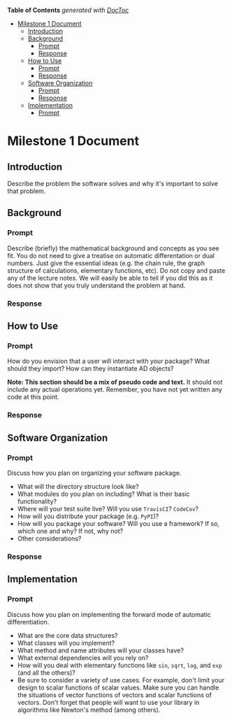 <!-- START doctoc generated TOC please keep comment here to allow auto update -->
<!-- DON'T EDIT THIS SECTION, INSTEAD RE-RUN doctoc TO UPDATE -->
**Table of Contents**  *generated with [DocToc](https://github.com/thlorenz/doctoc)*

- [Milestone 1 Document](#milestone-1-document)
  - [Introduction](#introduction)
  - [Background](#background)
    - [Prompt](#prompt)
    - [Response](#response)
  - [How to Use <PACKAGE NAME>](#how-to-use-package-name)
    - [Prompt](#prompt-1)
    - [Response](#response-1)
  - [Software Organization](#software-organization)
    - [Prompt](#prompt-2)
    - [Response](#response-2)
  - [Implementation](#implementation)
    - [Prompt](#prompt-3)

<!-- END doctoc generated TOC please keep comment here to allow auto update -->

# Milestone 1 Document

## Introduction

Describe the problem the software solves and why it's important to solve that problem.

## Background

### Prompt

Describe (briefly) the mathematical background and concepts as you see fit. You do not need to give a treatise on automatic differentation or dual numbers. Just give the essential ideas (e.g. the chain rule, the graph structure of calculations, elementary functions, etc). Do not copy and paste any of the lecture notes. We will easily be able to tell if you did this as it does not show that you truly understand the problem at hand.

### Response

## How to Use <PACKAGE NAME>

### Prompt

How do you envision that a user will interact with your package? What should they import? How can they instantiate AD objects?

**Note: This section should be a mix of pseudo code and text.** It should not include any actual operations yet. Remember, you have not yet written any code at this point.

### Response

## Software Organization

### Prompt

Discuss how you plan on organizing your software package.

- What will the directory structure look like?
- What modules do you plan on including? What is their basic functionality?
- Where will your test suite live? Will you use `TravisCI`? `CodeCov`?
- How will you distribute your package (e.g. `PyPI`)?
- How will you package your software? Will you use a framework? If so, which one and why? If not, why not?
- Other considerations?

### Response

## Implementation

### Prompt

Discuss how you plan on implementing the forward mode of automatic differentiation.

- What are the core data structures?
- What classes will you implement?
- What method and name attributes will your classes have?
- What external dependencies will you rely on?
- How will you deal with elementary functions like `sin`, `sqrt`, `log`, and `exp` (and all the others)?
- Be sure to consider a variety of use cases. For example, don't limit your design to scalar functions of scalar values. Make sure you can handle the situations of vector functions of vectors and scalar functions of vectors. Don't forget that people will want to use your library in algorithms like Newton's method (among others).